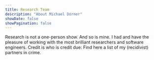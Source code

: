 ```yaml
---
title: Research Team
description: "About Michael Dorner"
showDate: false
showPagination: false
---
```


Research is not a one-person show. And so is mine. I had and have the pleasure of working with the most brilliant researchers and software engineers. Credit is who is credit due: Find here a list of my (recidivist) partners in crime.
